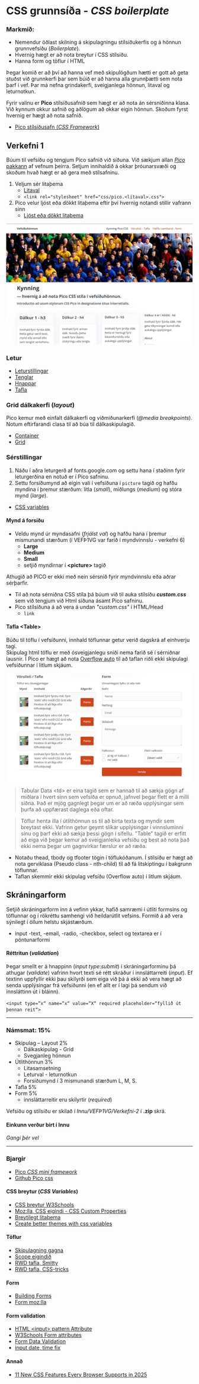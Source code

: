 # CSS grunnsíða - _CSS boilerplate_
 
### Markmið:
- Nemendur öðlast skilning á skipulagningu stílsíðukerfis og á hönnun grunnvefsíðu (_Boilerplate_). 
- Hvernig hægt er að nota breytur í CSS stílsíðu.
- Hanna form og töflur í HTML

Þegar komið er að því að hanna vef með skipulögðum hætti er gott að geta stuðst við grunnkerfi þar sem búið er að hanna alla grunnþætti sem nota þarf í vef. Þar má nefna grindakerfi, sveigjanlega hönnun, litaval og leturnotkun.

Fyrir valinu er **Pico** stílsíðusafnið sem hægt er að nota án sérsniðinna klasa. Við kynnum okkur safnið og aðlögum að okkar eigin hönnun. Skoðum fyrst hvernig er hægt að nota safnið.

- [Pico stílsíðusafn (_CSS Framework_)](https://picocss.com/docs)

## Verkefni 1

Búum til vefsíðu og tengjum Pico safnið við síðuna. Við sækjum allan [_Pico_ pakkann](https://github.com/picocss/pico/archive/refs/heads/main.zip) af vefnum þeirra. Setjum innihaldið á okkar þróunarsvæði  og skoðum hvað hægt er að gera með stílsafninu. 

1. Veljum sér litaþema  
   - [Litaval](https://picocss.com/docs/colors)
   - ` <link rel="stylesheet" href="css/pico.<litaval>.css"> `
1. Pico velur ljóst eða dökkt litaþema eftir því hvernig notandi stillir vafrann sinn
   - [Ljóst eða dökkt litaþema](https://picocss.com/docs/color-schemes)

![dæmi](myndir/laptops.jpg)

### Letur

- [Leturstillingar](https://picocss.com/docs/typography)
- [Tenglar](https://picocss.com/docs/link)
- [Hnappar](https://picocss.com/docs/button)
- [Tafla](https://picocss.com/docs/table)

### Grid dálkakerfi (_layout_)

Pico kemur með einfalt dálkakerfi og viðmiðunarkerfi (_@media breakpoints_). Notum eftirfarandi clasa til að búa til dálkaskipulagið.

- [Container](https://picocss.com/docs/container)
- [Grid](https://picocss.com/docs/grid)

### Sérstillingar

1. Náðu í aðra leturgerð af fonts.google.com og settu hana í staðinn fyrir leturgerðina en notuð er í Pico safninu. 
2. Settu forsíðumynd að eigin vali í vefsíðuna í ` picture ` tagið og hafðu myndina í þremur stærðum: litla (_small_), miðlungs (_medium_) og stóra mynd (_large_).

- [CSS variables](https://picocss.com/docs/css-variables)

#### Mynd á forsíðu

- Veldu mynd úr myndasafni (_frjálst val_) og hafðu hana í þremur mismunandi stærðum (í VEFÞ1VG var farið í myndvinnslu - verkefni 6)
  - **Large**
  - **Medium**
  - **Small**
  - setjið myndirnar í **&lt;picture>** tagið

Athugið að PICO er ekki með nein sérsnið fyrir myndvinnslu eða aðrar sérþarfir. 

- Til að nota sérniðna CSS stíla þá búum við til auka stílsíðu **_custom.css_** sem við tengjum við Html síðuna ásamt Pico safninu. 
- Pico stílsíðuna á að vera á undan _"custom.css"_ í HTML/Head
  - ``` link ```

#### Tafla  &lt;Table> 

Búðu til töflu í vefsíðunni, innhald töflunnar getur verið dagskrá af einhverju tagi.  
Skipulag html  töflu er með ósveigjanlegu sniði nema farið sé í sérniðnar lausnir. Í Pico er hægt að nota [Overflow auto](https://picocss.com/docs/overflow-auto) til að taflan riðli ekki skipulagi vefsíðunnar í litlum skjáum.

![töflumynd](myndir/laptops2.jpg)

> Tabular Data &lt;td> er eina tagið sem er hannað til að sækja gögn af miðlara í hvert sinn sem vefsíða er opnuð, jafnvel þegar flett er á milli síðna. Það er mjög gagnlegt þegar um er að ræða upplýsingar sem þurfa að uppfærast daglega eða oftar.

> Töflur henta illa í útlithönnun ss til að birta texta og myndir sem breytast ekki. Vafrinn getur geymt slíkar upplýsingar í vinnsluminni sínu og þarf ekki að sækja þessi gögn í sífellu. "Table" tagið er erfitt að eiga við þegar kemur að sveigjanleika vefsíðu og best að nota það ekki nema þegar um gagnvirkar færslur er að ræða.  

* Notaðu thead, tbody og tfooter tögin í töflukóðanum. Í stílsíðu er hægt að nota gerviklasa (Pseudo class - nth-child) til að fá litskiptingu í bakgrunn töflunnar. 
* Taflan skemmir ekki skipulag vefsíðu (Overflow auto) í litlum skjáum. 

## Skráningarform 

Setjið skráningarform inn á vefinn ykkar, hafið samræmi í útliti formsins og töflunnar og í rökréttu samhengi við heildarútlit vefsins.  Formið á að vera sýnilegt í öllum helstu skjástærðum. 

* input -text, -email, -radio, -checkbox, select og textarea er í pöntunarformi 

#### Réttritun (_validation_)
Þegar smellt er á hnappinn (_input type:submit_) í skráningarforminu þá athugar (_validate_) vafrinn hvort texti sé rétt skráður í innsláttarreiti (_input_). Ef textinn uppfyllir ekki þau skilyrði sem eiga við þá á ekki að vera hægt að senda upplýsingar frá vefsíðunni (en ef allt er í lagi þá sendum við innsláttinn út í bláinn). 

` <input type=“x“ name=“x“ value=“X“ required placeholder=“fyllið út þennan reit“> `

---

### Námsmat: 15%

* Skipulag – Layout	2%			
  * Dálkaskipulag - Grid 
  *	Svegjanleg hönnun
* Útlithönnun 3%
    - Litasamsetning
    - Leturval - leturnotkun
    - Forsíðumynd í 3 mismunandi stærðum L, M, S.
* Tafla	5%
* Form	5%				
  * innsláttarreitir eru skilyrtir (_required_)	

Vefsíðu og stílsíðu er skilað í _Innu/VEFÞ1VG/Verkefni-2_ í **.zip** skrá. 

#### Einkunn verður birt í Innu

_Gangi þér vel_

---

### Bjargir

* [Pico _CSS mini framework_](https://picocss.com/docs)
* [Github Pico css](https://github.com/picocss/pico)

#### CSS breytur (_CSS Variables_)

* [CSS breytur W3Schools](https://www.w3schools.com/css/css3_variables.asp)
* [Moz:lla, CSS eigindi - CSS Custom Properties](https://developer.mozilla.org/en-US/docs/Web/CSS/Using_CSS_custom_properties)
* [Breytilegt litaþema](https://dev.to/fabiogiolito/create-a-color-theme-with-these-upcoming-css-features-4o83)
* [Create better themes with css variables](https://blog.logrocket.com/create-better-themes-with-css-variables/)

#### Töflur 	

* [Skipulagning gagna](http://learn.shayhowe.com/html-css/organizing-data-with-tables/)
* [Scope eigindið](https://www.w3schools.com/tags/att_scope.asp)
* [RWD tafla, Smitty](http://allthingssmitty.com/2016/10/03/responsive-table-layout/)
* [RWD tafla, CSS-tricks](https://css-tricks.com/responsive-data-tables/)

#### Form

*   [Building Forms](http://learn.shayhowe.com/html-css/building-forms/)
*   [Form moz:lla](https://developer.mozilla.org/en-US/docs/Web/HTML/Element/form)

#### Form validation

* [HTML &lt;input> pattern Attribute](https://www.w3schools.com/tags/att_input_pattern.asp)
* [W3Schools Form attributes](http://www.w3schools.com/html/html_form_attributes.asp)
* [Form Data Validation](https://developer.mozilla.org/en-US/docs/Web/Guide/HTML/Forms/Data_form_validation)
* [input date, time fix](https://stackoverflow.com/questions/14946091/are-there-any-style-options-for-the-html5-date-picker?newreg=23b233a466f14c6e851d6e948e96d7ee)

#### Annað
* [11 New CSS Features Every Browser Supports in 2025](https://www.youtube.com/watch?v=55uUK-iJeNM)


